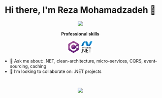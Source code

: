 <h1 align="center">Hi there, I'm Reza Mohamadzadeh 👋</h1>

<p align="center">
  
 <a href="https://twitter.com/R3Z4_Mo" target="_blank">
  <img src="https://img.icons8.com/fluent/48/000000/twitter.png" />
 </a>
</p>

<p align="center"> 
 <strong>
  Professional skills
  </strong>
</p>

<p align="center"> 
  <img src="https://raw.githubusercontent.com/devicons/devicon/master/icons/csharp/csharp-original.svg" alt="csharp" width="40" height="40" />
  <img src="https://raw.githubusercontent.com/devicons/devicon/master/icons/dot-net/dot-net-original-wordmark.svg" alt="dotnet" width="40" height="40" />
</p>

- 💬 Ask me about: .NET, clean-architecture, micro-services, CQRS, event-sourcing, caching
- 👯 I’m looking to collaborate on: .NET projects
</br>

<p align="center">
 <a href="#" alt="Reza Mohamadzadeh's github stats">
  <img src="https://github-readme-stats.vercel.app/api?username=rezamohamadzadeh&show_icons=true&theme=tokyonight&include_all_commits=false" />
 </a>
</p>

